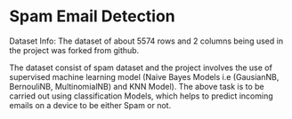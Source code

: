 # Spam Email Detection

Dataset Info: The dataset of about 5574 rows and 2 columns being used in the project was forked from github. 

The dataset consist of spam dataset and the project involves the use of supervised machine learning model (Naive Bayes Models i.e (GausianNB, BernouliNB, MultinomialNB) and KNN Model).
The above task is to be carried out using classification Models, which helps to predict incoming emails on a device to be either Spam or not.
